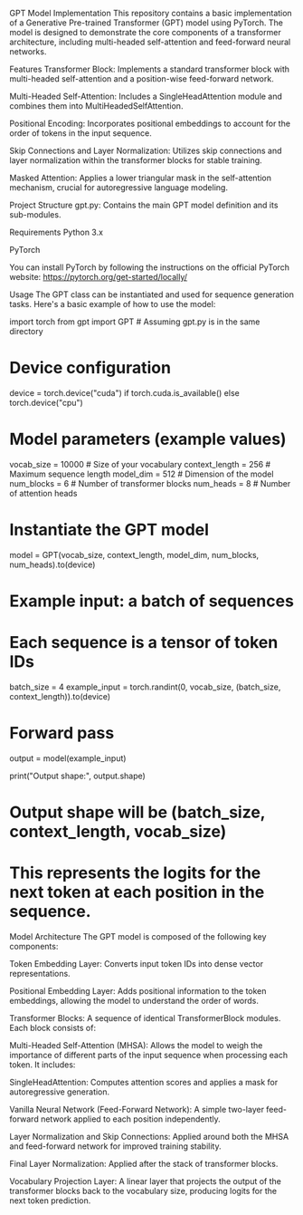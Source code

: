 GPT Model Implementation
This repository contains a basic implementation of a Generative Pre-trained Transformer (GPT) model using PyTorch. The model is designed to demonstrate the core components of a transformer architecture, including multi-headed self-attention and feed-forward neural networks.

Features
Transformer Block: Implements a standard transformer block with multi-headed self-attention and a position-wise feed-forward network.

Multi-Headed Self-Attention: Includes a SingleHeadAttention module and combines them into MultiHeadedSelfAttention.

Positional Encoding: Incorporates positional embeddings to account for the order of tokens in the input sequence.

Skip Connections and Layer Normalization: Utilizes skip connections and layer normalization within the transformer blocks for stable training.

Masked Attention: Applies a lower triangular mask in the self-attention mechanism, crucial for autoregressive language modeling.

Project Structure
gpt.py: Contains the main GPT model definition and its sub-modules.

Requirements
Python 3.x

PyTorch

You can install PyTorch by following the instructions on the official PyTorch website: https://pytorch.org/get-started/locally/

Usage
The GPT class can be instantiated and used for sequence generation tasks. Here's a basic example of how to use the model:

import torch
from gpt import GPT # Assuming gpt.py is in the same directory

# Device configuration
device = torch.device("cuda") if torch.cuda.is_available() else torch.device("cpu")

# Model parameters (example values)
vocab_size = 10000  # Size of your vocabulary
context_length = 256 # Maximum sequence length
model_dim = 512     # Dimension of the model
num_blocks = 6      # Number of transformer blocks
num_heads = 8       # Number of attention heads

# Instantiate the GPT model
model = GPT(vocab_size, context_length, model_dim, num_blocks, num_heads).to(device)

# Example input: a batch of sequences
# Each sequence is a tensor of token IDs
batch_size = 4
example_input = torch.randint(0, vocab_size, (batch_size, context_length)).to(device)

# Forward pass
output = model(example_input)

print("Output shape:", output.shape)
# Output shape will be (batch_size, context_length, vocab_size)
# This represents the logits for the next token at each position in the sequence.

Model Architecture
The GPT model is composed of the following key components:

Token Embedding Layer: Converts input token IDs into dense vector representations.

Positional Embedding Layer: Adds positional information to the token embeddings, allowing the model to understand the order of words.

Transformer Blocks: A sequence of identical TransformerBlock modules. Each block consists of:

Multi-Headed Self-Attention (MHSA): Allows the model to weigh the importance of different parts of the input sequence when processing each token. It includes:

SingleHeadAttention: Computes attention scores and applies a mask for autoregressive generation.

Vanilla Neural Network (Feed-Forward Network): A simple two-layer feed-forward network applied to each position independently.

Layer Normalization and Skip Connections: Applied around both the MHSA and feed-forward network for improved training stability.

Final Layer Normalization: Applied after the stack of transformer blocks.

Vocabulary Projection Layer: A linear layer that projects the output of the transformer blocks back to the vocabulary size, producing logits for the next token prediction.

